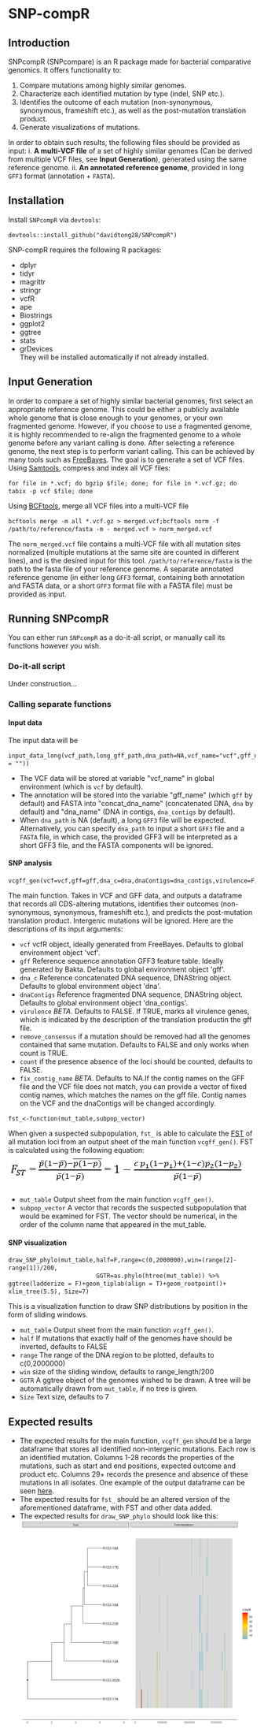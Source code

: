 
# SNP-compR

## Introduction

SNPcompR (SNPcompare) is an R package made for bacterial comparative genomics. It offers functionality to:  
1. Compare mutations among highly similar genomes.  
2. Characterize each identified mutation by type (indel, SNP etc.).
3. Identifies the outcome of each mutation (non-synonymous, synonymous, frameshift etc.), as well as the post-mutation translation product.
4. Generate visualizations of mutations.

In order to obtain such results, the following files should be provided as input: i. **A multi-VCF file** of a set of highly similar genomes (Can be derived from multiple VCF files, see **Input Generation**), generated using the same reference genome. ii. **An annotated reference genome**, provided in long `GFF3` format (annotation + `FASTA`).  

## Installation
Install `SNPcompR` via `devtools`:
```         
devtools::install_github("davidtong28/SNPcompR")
```
SNP-compR requires the following R packages:  
- dplyr
- tidyr
- magrittr
- stringr
- vcfR
- ape
- Biostrings
- ggplot2
- ggtree
- stats
- grDevices  
They will be installed automatically if not already installed.

## Input Generation

In order to compare a set of highly similar bacterial genomes, first select an appropriate reference genome. This could be either a publicly available whole genome that is close enough to your genomes, or your own fragmented genome. However, if you choose to use a fragmented genome, it is highly recommended to re-align the fragmented genome to a whole genome before any variant calling is done. After selecting a reference genome, the next step is to perform variant calling. This can be achieved by many tools such as [FreeBayes](https://github.com/freebayes/freebayes). The goal is to generate a set of VCF files. Using [Samtools](https://github.com/samtools/samtools), compress and index all VCF files:  
```         
for file in *.vcf; do bgzip $file; done; for file in *.vcf.gz; do tabix -p vcf $file; done
```
Using [BCFtools](https://samtools.github.io/bcftools/bcftools.html), merge all VCF files into a multi-VCF file  
```         
bcftools merge -m all *.vcf.gz > merged.vcf;bcftools norm -f /path/to/reference/fasta -m - merged.vcf > norm_merged.vcf
```
The `norm_merged.vcf` file contains a multi-VCF file with all mutation sites normalized (multiple mutations at the same site are counted in different lines), and is the desired input for this tool. `/path/to/reference/fasta` is the path to the fasta file of your reference genome. A separate annotated reference genome (in either long `GFF3` format, containing both annotation and FASTA data, or a short `GFF3` format file with a FASTA file) must be provided as input.  
## Running SNPcompR
You can either run `SNPcompR` as a do-it-all script, or manually call its functions however you wish. 
### Do-it-all script 
Under construction... 
### Calling separate functions 
#### Input data  
The input data will be
```         
input_data_long(vcf_path,long_gff_path,dna_path=NA,vcf_name="vcf",gff_name="gff",concat_dna_name="dna",dna_name=paste(concat_dna_name,"_contigs",sep = ""))
```
- The VCF data will be stored at variable "vcf_name" in global environment (which is `vcf` by default).  
- The annotation will be stored into the variable "gff_name" (which `gff` by default) and FASTA into "concat_dna_name" (concatenated DNA, `dna` by default) and "dna_name" (DNA in contigs, `dna_contigs` by default).
- When `dna_path` is NA (default), a long `GFF3` file will be expected. Alternatively, you can specify `dna_path` to input a short `GFF3` file and a `FASTA` file, in which case, the provided GFF3 will be interpreted as a short GFF3 file, and the FASTA components will be ignored.
#### SNP analysis
```         
vcgff_gen(vcf=vcf,gff=gff,dna_c=dna,dnaContigs=dna_contigs,virulence=F,count=F,remove_consensus=F,fix_contig_name=NA)
```
The main function. Takes in VCF and GFF data, and outputs a dataframe that records all CDS-altering mutations, identifies their outcomes (non-synonymous, synonymous, frameshift etc.), and predicts the post-mutation translation product. Intergenic mutations will be ignored. Here are the descriptions of its input arguments:  
- `vcf` vcfR object, ideally generated from FreeBayes. Defaults to global environment object 'vcf'.  
- `gff` Reference sequence annotation GFF3 feature table. Ideally generated by Bakta. Defaults to global environment object 'gff'.  
- `dna_c` Reference concatenated DNA sequence, DNAString object. Defaults to global environment object 'dna'.  
- `dnaContigs` Reference fragmented DNA sequence, DNAString object. Defaults to global environment object 'dna_contigs'.  
- `virulence` *BETA*. Defaults to FALSE. If TRUE, marks all virulence genes, which is indicated by the description of the translation productin the gff file.  
- `remove_consensus` if a mutation should be removed had all the genomes contained that same mutation. Defaults to FALSE and only works when count is TRUE.  
- `count` if the presence absence of the loci should be counted, defaults to FALSE.  
- `fix_contig_name` *BETA*. Defaults to NA.If the contig names on the GFF file and the VCF file does not match, you can provide a vector of fixed contig names, which matches the names on the gff file. Contig names on the VCF and the dnaContigs will be changed accordingly.
```         
fst_<-function(mut_table,subpop_vector)
```
When given a suspected subpopulation, `fst_` is able to calculate the [FST](https://en.wikipedia.org/wiki/Fixation_index) of all mutation loci from an output sheet of the main function `vcgff_gen()`. FST is calculated using the following equation:  
![FST equation](FST_equation.png)
- `mut_table` Output sheet from the main function `vcgff_gen()`.
- `subpop_vector` A vector that records the suspected subpopulation that would be examined for FST. The vector should be numerical, in the order of the column name that appeared in the mut_table.  
#### SNP visualization
```         
draw_SNP_phylo(mut_table,half=F,range=c(0,2000000),win=(range[2]-range[1])/200,
                         GGTR=as.phylo(htree(mut_table)) %>% ggtree(ladderize = F)+geom_tiplab(align = T)+geom_rootpoint()+ xlim_tree(5.5), Size=7)
```
This is a visualization function to draw SNP distributions by position in the form of sliding windows.  
- `mut_table` Output sheet from the main function `vcgff_gen()`.  
- `half` If mutations that exactly half of the
genomes have should be inverted, defaults to FALSE
- `range` The range of the DNA region to be plotted, defaults to c(0,2000000)
- `win` size of the sliding window, defaults to range_length/200  
- `GGTR` A ggtree object of the genomes wished to be drawn. A tree will be automatically drawn from `mut_table`, if no tree is given.
- `Size` Text size, defaults to 7

## Expected results  
- The expected results for the main function, `vcgff_gen` should be a large dataframe that stores all identified non-intergenic mutations. Each row is an identified mutation. Columns 1-28 records the properties of the mutations, such as start and end positions, expected outcome and product etc. Columns 29+ records the presence and absence of these mutations in all isolates. One example of the output dataframe can be seen [here](https://cloud.cidgoh.ca/s/LSpNTQPZCd83mC3).  
- The expected results for `fst_` should be an altered version of the aforementioned dataframe, with FST and other data added.  
- The expected results for `draw_SNP_phylo` should look like this:
![draw_SNP_phylo plot](mutations50_drawSNPphylo.png)
